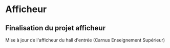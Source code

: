 # Afficheur

## Finalisation du projet afficheur

Mise à jour de l'afficheur du hall d'entrée (Carnus Enseignement Supérieur)
